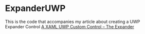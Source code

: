 # ExpanderUWP

This is the code that accompanies my article about creating a UWP Expander Control
[A XAML UWP Custom Control – The Expander](https://deanchalk.com/a-xaml-uwp-custom-control-the-expander/ "A XAML UWP Custom Control – The Expander")
